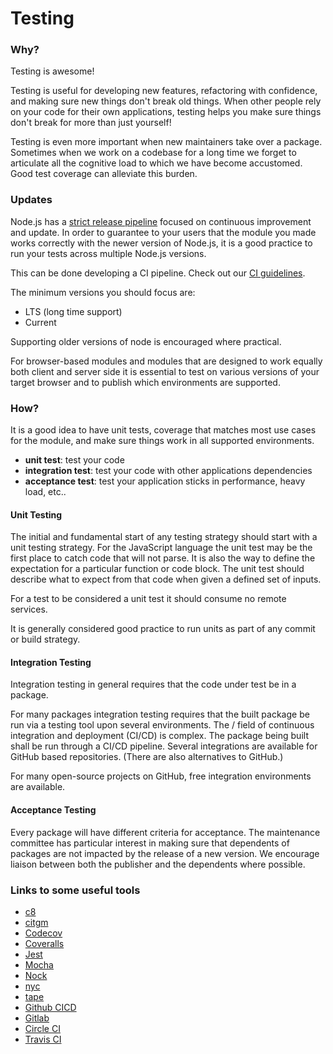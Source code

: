 # Testing

### Why?
Testing is awesome!

Testing is useful for developing new features, refactoring with confidence, and making sure new things don't break old things. When other people rely on your code for their own applications, testing helps you make sure things don't break for more than just yourself!

Testing is even more important when new maintainers take over a package. Sometimes when we work on a codebase for a long time we forget to articulate all the cognitive load to which we have become accustomed. Good test coverage can alleviate this burden.

### Updates
Node.js has a [strict release pipeline](https://nodejs.org/en/about/releases/) focused on continuous improvement and update. In order to guarantee to your users that the module you made works correctly with the newer version of Node.js, it is a good practice to run your tests across multiple Node.js versions.

This can be done developing a CI pipeline. Check out our [CI guidelines](https://github.com/nodejs/package-maintenance/blob/master/README.md).

The minimum versions you should focus are:
* LTS (long time support)
* Current

Supporting older versions of node is encouraged where practical.

For browser-based modules and modules that are designed to work equally both client and server side it is essential to test on various 
versions of your target browser and to publish which environments are supported.

### How?
It is a good idea to have unit tests, coverage that matches most use cases for the module, and make sure things work in all supported environments.

* **unit test**: test your code
* **integration test**: test your code with other applications dependencies
* **acceptance test**: test your application sticks in performance, heavy load, etc..

#### Unit Testing
The initial and fundamental start of any testing strategy should start with a unit testing strategy. For the JavaScript language
the unit test may be the first place to catch code that will not parse. It is also the way to define the expectation for a particular
function or code block. The unit test should describe what to expect from that code when given a defined set of inputs.

For a test to be considered a unit test it should consume no remote services.

It is generally considered good practice to run units as part of any commit or build strategy.

#### Integration Testing
Integration testing in general requires that the code under test be in a package.

For many packages integration testing requires that the built package be run via a testing tool upon several environments. The /
field of continuous integration and deployment (CI/CD) is complex. The package being built shall be run through
a CI/CD pipeline. Several integrations are available for GitHub based repositories. (There are also alternatives to GitHub.)

For many open-source projects on GitHub, free integration environments are available.

#### Acceptance Testing
Every package will have different criteria for acceptance. The maintenance committee has particular interest in making sure
that dependents of packages are not impacted by the release of a new version. We encourage liaison between both the
publisher and the dependents where possible.

### Links to some useful tools

* [c8](https://www.npmjs.com/package/c8)
* [citgm](https://www.npmjs.com/package/citgm)
* [Codecov](https://www.npmjs.com/package/codecov)
* [Coveralls](https://www.npmjs.com/package/coveralls)
* [Jest](https://www.npmjs.com/package/jest)
* [Mocha](https://www.npmjs.com/package/mocha)
* [Nock](https://www.npmjs.com/package/nock)
* [nyc](https://www.npmjs.com/package/nyc)
* [tape](https://www.npmjs.com/package/tape)
* [Github CICD](https://docs.github.com/en/actions/building-and-testing-code-with-continuous-integration/about-continuous-integration)
* [Gitlab](https://about.gitlab.com/)
* [Circle CI](https://circleci.com/product/)
* [Travis CI](https://travis-ci.com/)
